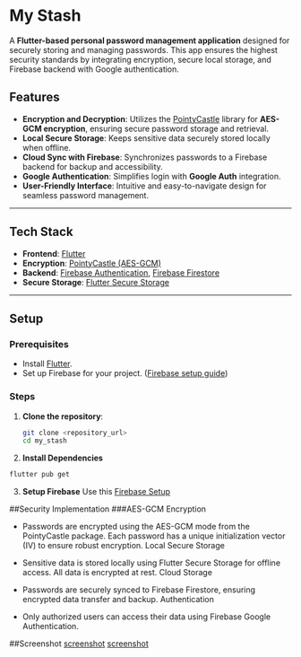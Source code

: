 
# My Stash

A **Flutter-based personal password management application** designed for securely storing and managing passwords. This app ensures the highest security standards by integrating encryption, secure local storage, and Firebase backend with Google authentication.

## Features

- **Encryption and Decryption**: Utilizes the [PointyCastle](https://pub.dev/packages/pointycastle) library for **AES-GCM encryption**, ensuring secure password storage and retrieval.
- **Local Secure Storage**: Keeps sensitive data securely stored locally when offline.
- **Cloud Sync with Firebase**: Synchronizes passwords to a Firebase backend for backup and accessibility.
- **Google Authentication**: Simplifies login with **Google Auth** integration.
- **User-Friendly Interface**: Intuitive and easy-to-navigate design for seamless password management.

---

## Tech Stack

- **Frontend**: [Flutter](https://flutter.dev/)
- **Encryption**: [PointyCastle (AES-GCM)](https://pub.dev/packages/pointycastle)
- **Backend**: [Firebase Authentication](https://firebase.google.com/products/auth), [Firebase Firestore](https://firebase.google.com/products/firestore)
- **Secure Storage**: [Flutter Secure Storage](https://pub.dev/packages/flutter_secure_storage)

---

## Setup

### Prerequisites

- Install [Flutter](https://flutter.dev/docs/get-started/install).
- Set up Firebase for your project. ([Firebase setup guide](https://firebase.google.com/docs/flutter/setup))

### Steps

1. **Clone the repository**:
   ```bash
   git clone <repository_url>
   cd my_stash
   ```
2. **Install Dependencies**
  ```bash
  flutter pub get
  ```
3. **Setup Firebase**
  Use this [Firebase Setup](https://firebase.google.com/docs/flutter/setup?hl=en&authuser=0&platform=android)

##Security Implementation
###AES-GCM Encryption

- Passwords are encrypted using the AES-GCM mode from the PointyCastle package.
Each password has a unique initialization vector (IV) to ensure robust encryption.
Local Secure Storage

- Sensitive data is stored locally using Flutter Secure Storage for offline access.
All data is encrypted at rest.
Cloud Storage

- Passwords are securely synced to Firebase Firestore, ensuring encrypted data transfer and backup.
Authentication

- Only authorized users can access their data using Firebase Google Authentication.

##Screenshot
[screenshot](screenshot/ss1.jpeg)
[screenshot](screenshot/ss2.jpeg)
